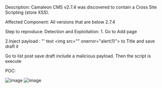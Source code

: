 Description: Camaleon CMS v2.7.4 was discovered to contain a Cross Site Scripting (store XSS).

Affected Component: All versions that are below 2.7.4

Step to reproduce: Detection and Exploitation: 1. Go to Add page

2.Inject payload : "' test \<img src=\"\" onerror=\"alert(1)\"\> to Title and save draft it

Go to list post save draft include a malicious payload. Then the script is execute  


POC:

![image](https://github.com/anh91/Camaleon-CMS-XSS-/assets/132877337/6cf4b105-9e05-4756-860c-ad2312608c22)
![image](https://github.com/anh91/Camaleon-CMS-XSS-/assets/132877337/d8a44599-7348-458e-a92b-2138de3c394a)

